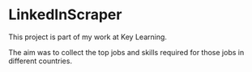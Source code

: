# LinkedInScraper

This project is part of my work at Key Learning. 

The aim was to collect the top jobs and skills required for those jobs in different countries.

